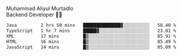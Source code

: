 Muhammad Aliyul Murtadlo
<br>
Backend Developer 👨‍💻
<br>
<!--START_SECTION:waka-->

```txt
Java         2 hrs 50 mins   ██████████████▓░░░░░░░░░░   58.40 %
TypeScript   1 hr 7 mins     █████▓░░░░░░░░░░░░░░░░░░░   23.01 %
XML          17 mins         █▒░░░░░░░░░░░░░░░░░░░░░░░   05.91 %
HTML         16 mins         █▒░░░░░░░░░░░░░░░░░░░░░░░   05.49 %
JavaScript   14 mins         █▒░░░░░░░░░░░░░░░░░░░░░░░   05.09 %
```

<!--END_SECTION:waka-->
